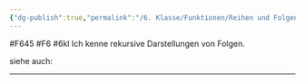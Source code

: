 ```yaml
---
{"dg-publish":true,"permalink":"/6. Klasse/Funktionen/Reihen und Folgen/rekursive Darstellungen von Folgen/"}
---
```


#F645 #F6 #6kl
Ich kenne rekursive Darstellungen von Folgen.

siehe auch:
___

